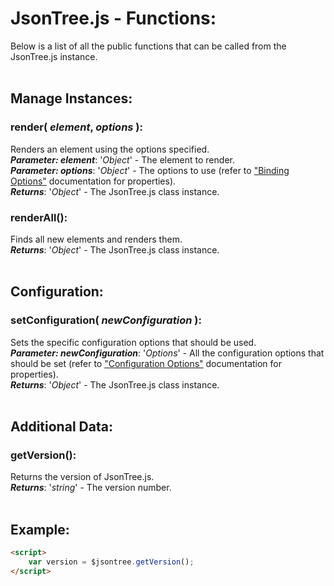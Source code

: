 # JsonTree.js - Functions:

Below is a list of all the public functions that can be called from the JsonTree.js instance.
<br>
<br>


## Manage Instances:

### **render( *element*, *options* )**:
Renders an element using the options specified.
<br>
***Parameter: element***: '*Object*' - The element to render.
<br>
***Parameter: options***: '*Object*' - The options to use (refer to ["Binding Options"](binding/OPTIONS.md) documentation for properties).
<br>
***Returns***: '*Object*' - The JsonTree.js class instance.
<br>

### **renderAll()**:
Finds all new elements and renders them.
<br>
***Returns***: '*Object*' - The JsonTree.js class instance.
<br>
<br>


## Configuration:

### **setConfiguration( *newConfiguration* )**:
Sets the specific configuration options that should be used.
<br>
***Parameter: newConfiguration***: '*Options*' - All the configuration options that should be set (refer to ["Configuration Options"](configuration/OPTIONS.md) documentation for properties).
<br>
***Returns***: '*Object*' - The JsonTree.js class instance.
<br>
<br>


## Additional Data:

### **getVersion()**:
Returns the version of JsonTree.js.
<br>
***Returns***: '*string*' - The version number.
<br>
<br>


## Example:

```markdown
<script> 
    var version = $jsontree.getVersion();
</script>
```